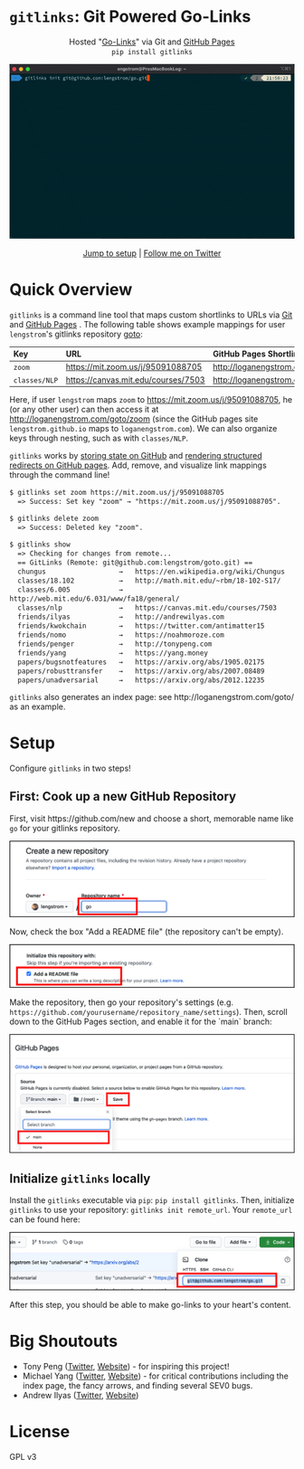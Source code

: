 # `gitlinks`: Git Powered Go-Links
<p align = 'center'>
    Hosted "<a href="https://yiou.me/blog/posts/google-go-link">Go-Links</a>" via Git and <a href="https://pages.github.com">GitHub Pages</a>
    <br/>
    <code>pip install gitlinks</code>
    <br/>
    <p>
    <img src="static/demo.gif"/>
    </p>
    <p align = 'center'>
        <a href="#setup">Jump to setup</a> | <a href="https://twitter.com/logan_engstrom">Follow me on Twitter</a>
    </p>
</p>

# Quick Overview
<p>
<code>gitlinks</code> is a command line tool that maps custom shortlinks to URLs via 
<a href="https://git-scm.com">Git</a> and <a href="https://pages.github.com">GitHub Pages</a> .
The following table shows example mappings for user <code>lengstrom</code>'s gitlinks repository
<a href="https://github.com/lengstrom/goto">goto</a>:
</p>

| Key           | URL                                                                                   | GitHub Pages Shortlink                                                                        |
| :------------ | :------------------------------------------------------------------------------------ | :-------------------------------------------------------------------------------------------- |
| `zoom`        | <a href="https://mit.zoom.us/j/95091088705">https://mit.zoom.us/j/95091088705</a>     | <a href="http://loganengstrom.com/goto/zoom">http://loganengstrom.com/goto/zoom</a>               |
| `classes/NLP` | <a href="https://canvas.mit.edu/courses/7503">https://canvas.mit.edu/courses/7503</a> | <a href="http://loganengstrom.com/goto/classes/nlp">http://loganengstrom.com/goto/classes/nlp</a> |

<p>
    Here, if user <code>lengstrom</code>
    maps <code>zoom</code> to <a href="https://mit.zoom.us/j/95091088705">https://mit.zoom.us/j/95091088705</a>,
    he (or any other user) can then access it at
    <a href="http://loganengstrom.com/goto/zoom">http://loganengstrom.com/goto/zoom</a>
    (since the GitHub pages site <code>lengstrom.github.io</code> maps to <code>loganengstrom.com</code>).
    We can also organize keys through nesting, such as with <code>classes/NLP</code>.
</p>
<p>
    <code>gitlinks</code> works by <a href="https://github.com/lengstrom/goto/blob/main/index.csv">storing state on GitHub</a>
    and <a href="https://github.com/lengstrom/goto">rendering structured redirects on GitHub pages</a>. Add, remove, and visualize link mappings through the command line!
</p>

```
$ gitlinks set zoom https://mit.zoom.us/j/95091088705
  => Success: Set key "zoom" → "https://mit.zoom.us/j/95091088705".
```
```
$ gitlinks delete zoom
  => Success: Deleted key "zoom".
```
```
$ gitlinks show
  => Checking for changes from remote...
  == GitLinks (Remote: git@github.com:lengstrom/goto.git) ==
  chungus                  →   https://en.wikipedia.org/wiki/Chungus
  classes/18.102           →   http://math.mit.edu/~rbm/18-102-S17/
  classes/6.005            →   http://web.mit.edu/6.031/www/fa18/general/
  classes/nlp              →   https://canvas.mit.edu/courses/7503
  friends/ilyas            →   http://andrewilyas.com
  friends/kwokchain        →   https://twitter.com/antimatter15
  friends/nomo             →   https://noahmoroze.com
  friends/penger           →   http://tonypeng.com
  friends/yang             →   https://yang.money
  papers/bugsnotfeatures   →   https://arxiv.org/abs/1905.02175
  papers/robusttransfer    →   https://arxiv.org/abs/2007.08489
  papers/unadversarial     →   https://arxiv.org/abs/2012.12235
```
<p>
    <code>gitlinks</code> also generates an index page: see 
    http://loganengstrom.com/goto/ as an example.
</p>

# Setup
Configure `gitlinks` in two steps!
## First: Cook up a new GitHub Repository
<p>
First, visit https://github.com/new and choose a short, memorable name like
<code>go</code> for your gitlinks repository. 
</p>
<img src="static/make_repo.png"/>
<p>
Now, check the box "Add a README file" (the repository can't be empty).
</p>
<img src="static/add_readme.png"/>
<p>
Make the repository, then go your repository's settings (e.g. <code>https://github.com/yourusername/repository_name/settings</code>).
Then, scroll down to the GitHub Pages section, and enable it for the `main` branch:
</p>
<img src="static/enable_ghpages.png"/>

## Initialize `gitlinks` locally
<p>
    Install the <code>gitlinks</code> executable via <code>pip</code>: <code>pip install gitlinks</code>. Then, 
    initialize <code>gitlinks</code> to use your repository: <code>gitlinks init remote_url</code>.
    Your <code>remote_url</code> can be found here:
</p>
<img src="static/remote_url.png"/>
<p>
    After this step, you should be able to make go-links to your heart's content.  
</p>

# Big Shoutouts
- Tony Peng ([Twitter](https://twitter.com/iamtonypeng), [Website](http://tonypeng.com)) - for inspiring this project!
- Michael Yang ([Twitter](https://twitter.com/themichaelyang), [Website](http://yang.money)) - for critical contributions including the index page, the fancy arrows, and finding several SEV0 bugs.
- Andrew Ilyas ([Twitter](https://twitter.com/andrew_ilyas), [Website](http://andrewilyas.com))

# License
GPL v3
